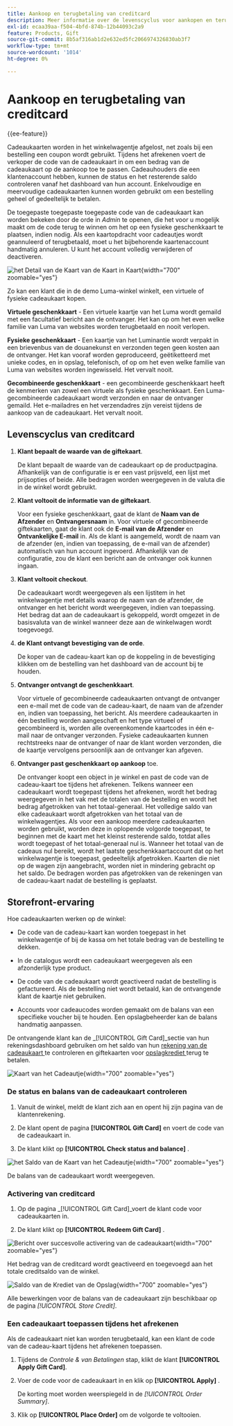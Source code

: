 ```yaml
---
title: Aankoop en terugbetaling van creditcard
description: Meer informatie over de levenscyclus voor aankopen en terugbetalen van cadeaukaarten wanneer u cadeaukaarten opneemt in uw winkelcatalogus.
exl-id: ecaa39aa-f504-4bfd-874b-12b44093c2a9
feature: Products, Gift
source-git-commit: 8b5af316ab1d2e632ed5fc2066974326830ab3f7
workflow-type: tm+mt
source-wordcount: '1014'
ht-degree: 0%

---
```


# Aankoop en terugbetaling van creditcard

{{ee-feature}}

Cadeaukaarten worden in het winkelwagentje afgelost, net zoals bij een bestelling een coupon wordt gebruikt. Tijdens het afrekenen voert de verkoper de code van de cadeaukaart in om een bedrag van de cadeaukaart op de aankoop toe te passen. Cadeauhouders die een klantenaccount hebben, kunnen de status en het resterende saldo controleren vanaf het dashboard van hun account. Enkelvoudige en meervoudige cadeaukaarten kunnen worden gebruikt om een bestelling geheel of gedeeltelijk te betalen.

De toegepaste toegepaste toegepaste code van de cadeaukaart kan worden bekeken door de orde in _Admin_ te openen, die het voor u mogelijk maakt om de code terug te winnen om het op een fysieke geschenkkaart te plaatsen, indien nodig. Als een kaartopdracht voor cadeautjes wordt geannuleerd of terugbetaald, moet u het bijbehorende kaartenaccount handmatig annuleren. U kunt het account volledig verwijderen of deactiveren.

![ het Detail van de Kaart van de Kaart in Kaart ](./assets/storefront-gift-card-order-customer-account.png){width="700" zoomable="yes"}

Zo kan een klant die in de demo Luma-winkel winkelt, een virtuele of fysieke cadeaukaart kopen.

**Virtuele geschenkkaart** - Een virtuele kaartje van het Luma wordt gemaild met een facultatief bericht aan de ontvanger. Het kan op om het even welke familie van Luma van websites worden terugbetaald en nooit verlopen.

**Fysieke geschenkkaart** - Een kaartje van het Luminantie wordt verpakt in een brievenbus van de douanekunst en verzonden tegen geen kosten aan de ontvanger. Het kan vooraf worden geproduceerd, geëtiketteerd met unieke codes, en in opslag, telefonisch, of op om het even welke familie van Luma van websites worden ingewisseld. Het vervalt nooit.

**Gecombineerde geschenkkaart** - een gecombineerde geschenkkaart heeft de kenmerken van zowel een virtuele als fysieke geschenkkaart. Een Luma-gecombineerde cadeaukaart wordt verzonden en naar de ontvanger gemaild. Het e-mailadres en het verzendadres zijn vereist tijdens de aankoop van de cadeaukaart. Het vervalt nooit.

## Levenscyclus van creditcard

1. **Klant bepaalt de waarde van de giftekaart**.

   De klant bepaalt de waarde van de cadeaukaart op de productpagina. Afhankelijk van de configuratie is er een vast prijsveld, een lijst met prijsopties of beide. Alle bedragen worden weergegeven in de valuta die in de winkel wordt gebruikt.

1. **Klant voltooit de informatie van de giftekaart**.

   Voor een fysieke geschenkkaart, gaat de klant de **Naam van de Afzender** en **Ontvangersnaam** in. Voor virtuele of gecombineerde giftekaarten, gaat de klant ook de **E-mail van de Afzender** en **Ontvankelijke E-mail** in. Als de klant is aangemeld, wordt de naam van de afzender (en, indien van toepassing, de e-mail van de afzender) automatisch van hun account ingevoerd. Afhankelijk van de configuratie, zou de klant een bericht aan de ontvanger ook kunnen ingaan.

1. **Klant voltooit checkout**.

   De cadeaukaart wordt weergegeven als een lijstitem in het winkelwagentje met details waarop de naam van de afzender, de ontvanger en het bericht wordt weergegeven, indien van toepassing. Het bedrag dat aan de cadeaukaart is gekoppeld, wordt omgezet in de basisvaluta van de winkel wanneer deze aan de winkelwagen wordt toegevoegd.

1. **de Klant ontvangt bevestiging van de orde**.

   De koper van de cadeau-kaart kan op de koppeling in de bevestiging klikken om de bestelling van het dashboard van de account bij te houden.

1. **Ontvanger ontvangt de geschenkkaart**.

   Voor virtuele of gecombineerde cadeaukaarten ontvangt de ontvanger een e-mail met de code van de cadeau-kaart, de naam van de afzender en, indien van toepassing, het bericht. Als meerdere cadeaukaarten in één bestelling worden aangeschaft en het type virtueel of gecombineerd is, worden alle overeenkomende kaartcodes in één e-mail naar de ontvanger verzonden. Fysieke cadeaukaarten kunnen rechtstreeks naar de ontvanger of naar de klant worden verzonden, die de kaartje vervolgens persoonlijk aan de ontvanger kan afgeven.

1. **Ontvanger past geschenkkaart op aankoop** toe.

   De ontvanger koopt een object in je winkel en past de code van de cadeau-kaart toe tijdens het afrekenen. Telkens wanneer een cadeaukaart wordt toegepast tijdens het afrekenen, wordt het bedrag weergegeven in het vak met de totalen van de bestelling en wordt het bedrag afgetrokken van het totaal-generaal. Het volledige saldo van elke cadeaukaart wordt afgetrokken van het totaal van de winkelwagentjes. Als voor een aankoop meerdere cadeaukaarten worden gebruikt, worden deze in oplopende volgorde toegepast, te beginnen met de kaart met het kleinst resterende saldo, totdat alles wordt toegepast of het totaal-generaal nul is. Wanneer het totaal van de cadeaus nul bereikt, wordt het laatste geschenkkaartaccount dat op het winkelwagentje is toegepast, gedeeltelijk afgetrokken. Kaarten die niet op de wagen zijn aangebracht, worden niet in mindering gebracht op het saldo. De bedragen worden pas afgetrokken van de rekeningen van de cadeau-kaart nadat de bestelling is geplaatst.

## Storefront-ervaring

Hoe cadeaukaarten werken op de winkel:

- De code van de cadeau-kaart kan worden toegepast in het winkelwagentje of bij de kassa om het totale bedrag van de bestelling te dekken.

- In de catalogus wordt een cadeaukaart weergegeven als een afzonderlijk type product.

- De code van de cadeaukaart wordt geactiveerd nadat de bestelling is gefactureerd. Als de bestelling niet wordt betaald, kan de ontvangende klant de kaartje niet gebruiken.

- Accounts voor cadeaucodes worden gemaakt om de balans van een specifieke voucher bij te houden. Een opslagbeheerder kan de balans handmatig aanpassen.

De ontvangende klant kan de _[!UICONTROL Gift Card]_sectie van hun rekeningsdashboard gebruiken om het saldo van hun [ rekening van de cadeaukaart ](product-gift-card-accounts.md) te controleren en giftekaarten voor [ opslagkrediet ](../customers/store-credit-using.md) terug te betalen.

![ Kaart van het Cadeautje ](./assets/account-dashboard-gift-card.png){width="700" zoomable="yes"}

### De status en balans van de cadeaukaart controleren

1. Vanuit de winkel, meldt de klant zich aan en opent hij zijn pagina van de klantenrekening.

1. De klant opent de pagina **[!UICONTROL Gift Card]** en voert de code van de cadeaukaart in.

1. De klant klikt op **[!UICONTROL Check status and balance]** .

![ het Saldo van de Kaart van het Cadeautje ](./assets/gift-balance.png){width="700" zoomable="yes"}

De balans van de cadeaukaart wordt weergegeven.

### Activering van creditcard

1. Op de pagina _[!UICONTROL Gift Card]_voert de klant code voor cadeaukaarten in.

1. De klant klikt op **[!UICONTROL Redeem Gift Card]** .

![ Bericht over succesvolle activering van de cadeaukaart ](./assets/gift-redeemed-balance.png){width="700" zoomable="yes"}

Het bedrag van de creditcard wordt geactiveerd en toegevoegd aan het totale creditsaldo van de winkel.

![ Saldo van de Krediet van de Opslag ](./assets/store-credit.png){width="700" zoomable="yes"}

Alle bewerkingen voor de balans van de cadeaukaart zijn beschikbaar op de pagina _[!UICONTROL Store Credit]_.

### Een cadeaukaart toepassen tijdens het afrekenen

Als de cadeaukaart niet kan worden terugbetaald, kan een klant de code van de cadeau-kaart tijdens het afrekenen toepassen.

1. Tijdens de _Controle &amp; van Betalingen_ stap, klikt de klant **[!UICONTROL Apply Gift Card]**.

1. Voer de code voor de cadeaukaart in en klik op **[!UICONTROL Apply]** .

   De korting moet worden weerspiegeld in de _[!UICONTROL Order Summary]_.

1. Klik op **[!UICONTROL Place Order]** om de volgorde te voltooien.
